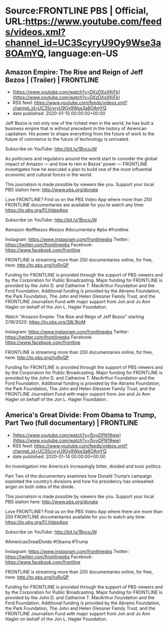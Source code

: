 # Source:FRONTLINE PBS | Official, URL:https://www.youtube.com/feeds/videos.xml?channel_id=UC3ScyryU9Oy9Wse3a8OAmYQ, language:en-US

## Amazon Empire: The Rise and Reign of Jeff Bezos | (Trailer) | FRONTLINE
 - [https://www.youtube.com/watch?v=DXzDXsXKjFk](https://www.youtube.com/watch?v=DXzDXsXKjFk)
 - RSS feed: https://www.youtube.com/feeds/videos.xml?channel_id=UC3ScyryU9Oy9Wse3a8OAmYQ
 - date published: 2020-01-15 00:00:00+00:00

Jeff Bezos is not only one of the richest men in the world, he has built a business empire that is without precedent in the history of American capitalism. His power to shape everything from the future of work to the future of commerce to the future of technology is unrivaled.

Subscribe on YouTube: http://bit.ly/1BycsJW

As politicians and regulators around the world start to consider the global impact of Amazon — and how to rein in Bezos’ power — FRONTLINE investigates how he executed a plan to build one of the most influential economic and cultural forces in the world.

This journalism is made possible by viewers like you. Support your local PBS station here: http://www.pbs.org/donate

Love FRONTLINE? Find us on the PBS Video App where more than 250 FRONTLINE documentaries are available for you to watch any time: https://to.pbs.org/FLVideoApp
 
Subscribe on YouTube: http://bit.ly/1BycsJW

#amazon #jeffbezos #bezos #documentary #pbs #frontline

Instagram: https://www.instagram.com/frontlinepbs
Twitter: https://twitter.com/frontlinepbs
Facebook: https://www.facebook.com/frontline

FRONTLINE is streaming more than 250 documentaries online, for free, here: http://to.pbs.org/hxRvQP 

Funding for FRONTLINE is provided through the support of PBS viewers and by the Corporation for Public Broadcasting. Major funding for FRONTLINE is provided by the John D. and Catherine T. MacArthur Foundation and the Ford Foundation. Additional funding is provided by the Abrams Foundation, the Park Foundation, The John and Helen Glessner Family Trust, and the FRONTLINE Journalism Fund with major support from Jon and Jo Ann Hagler on behalf of the Jon L. Hagler Foundation.

Watch "Amazon Empire: The Rise and Reign of Jeff Bezos" starting 2/18/2020: https://to.pbs.org/38L1KoM

Instagram: https://www.instagram.com/frontlinepbs
Twitter: https://twitter.com/frontlinepbs
Facebook: https://www.facebook.com/frontline

FRONTLINE is streaming more than 200 documentaries online, for free, here: http://to.pbs.org/hxRvQP 

Funding for FRONTLINE is provided through the support of PBS viewers and by the Corporation for Public Broadcasting. Major funding for FRONTLINE is provided by the John D. and Catherine T. MacArthur Foundation and the Ford Foundation. Additional funding is provided by the Abrams Foundation, the Park Foundation, The John and Helen Glessner Family Trust, and the FRONTLINE Journalism Fund with major support from Jon and Jo Ann Hagler on behalf of the Jon L. Hagler Foundation.

## America's Great Divide: From Obama to Trump, Part Two (full documentary) | FRONTLINE
 - [https://www.youtube.com/watch?v=l5vyDPN19ww](https://www.youtube.com/watch?v=l5vyDPN19ww)
 - RSS feed: https://www.youtube.com/feeds/videos.xml?channel_id=UC3ScyryU9Oy9Wse3a8OAmYQ
 - date published: 2020-01-14 00:00:00+00:00

An investigation into America’s increasingly bitter, divided and toxic politics.

Part Two of the documentary examines how Donald Trump’s campaign exploited the country’s divisions and how his presidency has unleashed anger on both sides of the divide.

This journalism is made possible by viewers like you. Support your local PBS station here: http://www.pbs.org/donate

Love FRONTLINE? Find us on the PBS Video App where there are more than 250 FRONTLINE documentaries available for you to watch any time: https://to.pbs.org/FLVideoApp
 
Subscribe on YouTube: http://bit.ly/1BycsJW

#AmericasGreatDivide #Obama #Trump

Instagram: https://www.instagram.com/frontlinepbs
Twitter: https://twitter.com/frontlinepbs
Facebook: https://www.facebook.com/frontline

FRONTLINE is streaming more than 200 documentaries online, for free, here: http://to.pbs.org/hxRvQP 

Funding for FRONTLINE is provided through the support of PBS viewers and by the Corporation for Public Broadcasting. Major funding for FRONTLINE is provided by the John D. and Catherine T. MacArthur Foundation and the Ford Foundation. Additional funding is provided by the Abrams Foundation, the Park Foundation, The John and Helen Glessner Family Trust, and the FRONTLINE Journalism Fund with major support from Jon and Jo Ann Hagler on behalf of the Jon L. Hagler Foundation.

